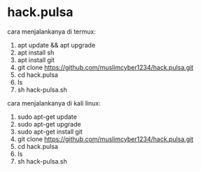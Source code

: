 # hack.pulsa

cara menjalankanya di termux:

1. apt update && apt upgrade
2. apt install sh
3. apt install git
4. git clone https://github.com/muslimcyber1234/hack.pulsa.git
5. cd hack.pulsa
6. ls
7. sh hack-pulsa.sh


cara menjalankanya di kali linux: 

1. sudo apt-get update
2. sudo apt-get upgrade
3. sudo apt-get install git
4. git clone https://github.com/muslimcyber1234/hack.pulsa.git
5. cd hack.pulsa
6. ls
7. sh hack-pulsa.sh
